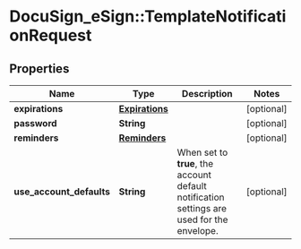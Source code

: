 # DocuSign_eSign::TemplateNotificationRequest

## Properties
Name | Type | Description | Notes
------------ | ------------- | ------------- | -------------
**expirations** | [**Expirations**](Expirations.md) |  | [optional] 
**password** | **String** |  | [optional] 
**reminders** | [**Reminders**](Reminders.md) |  | [optional] 
**use_account_defaults** | **String** | When set to **true**, the account default notification settings are used for the envelope. | [optional] 


